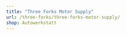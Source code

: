 ```yaml
---
title: "Three Forks Motor Supply"
url: /three-forks/three-forks-motor-supply/
shop: Autowerkstatt
---
```

